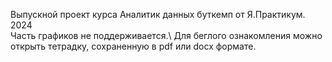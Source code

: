 Выпускной проект курса Аналитик данных буткемп от Я.Практикум. 2024\
Часть графиков не поддерживается.\ Для беглого ознакомления можно открыть тетрадку, сохраненную в pdf или docx  формате. 
